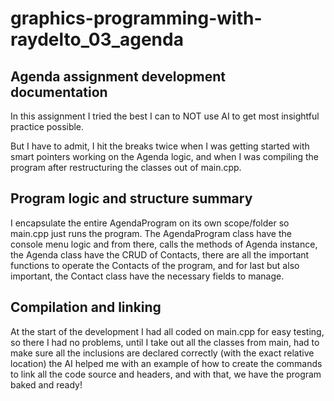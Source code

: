 # graphics-programming-with-raydelto_03_agenda

## Agenda assignment development documentation
In this assignment I tried the best I can to NOT use AI to get most insightful practice possible.

But I have to admit, I hit the breaks twice when I was getting started with smart pointers working on the Agenda logic, and when I was compiling the program after restructuring the classes out of main.cpp.

## Program logic and structure summary
I encapsulate the entire AgendaProgram on its own scope/folder so main.cpp just runs the program. The AgendaProgram class have the console menu logic and from there, calls the methods of Agenda instance, the Agenda class have the CRUD of Contacts, there are all the important functions to operate the Contacts of the program, and for last but also important, the Contact class have the necessary fields to manage.

## Compilation and linking
At the start of the development I had all coded on main.cpp for easy testing, so there I had no problems, until I take out all the classes from main, had to make sure all the inclusions are declared correctly (with the exact relative location) the AI helped me with an example of how to create the commands to link all the code source and headers, and with that, we have the program baked and ready!
